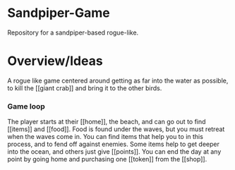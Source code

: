 # Sandpiper-Game
Repository for a sandpiper-based rogue-like.

# Overview/Ideas
A rogue like game centered around getting as far into the water as possible, to kill the [[giant crab]] and bring it to the other birds. 

### Game loop
The player starts at their [[home]], the beach, and can go out to find [[items]] and [[food]]. Food is found under the waves, but you must retreat when the waves come in. You can find items that help you to in this process, and to fend off against enemies. Some items help to get deeper into the ocean, and others just give [[points]]. You can end the day at any point by going home and purchasing one [[token]] from the [[shop]]. 
